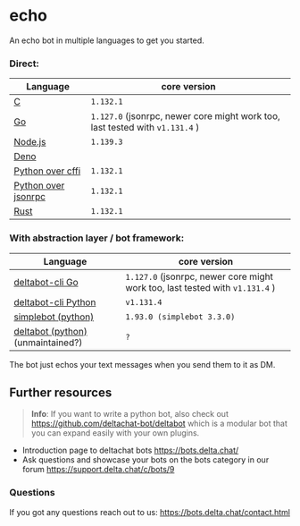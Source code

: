 # echo

An echo bot in multiple languages to get you started.

### Direct:

| Language                                                          | core version                                                                 |
| ----------------------------------------------------------------- | ---------------------------------------------------------------------------- |
| [C](./c)                                                          | `1.132.1`                                                                    |
| [Go](./go)                                                        | `1.127.0` (jsonrpc, newer core might work too, last tested with `v1.131.4` ) |
| [Node.js](./nodejs_stdio_jsonrpc)                                 | `1.139.3`                                                                    |
| [Deno](./deno)                                                    |                                                                              |
| [Python over cffi](./python_cffi)                                 | `1.132.1`                                                                    |
| [Python over jsonrpc](./python_jsonrpc)                           | `1.132.1`                                                                    |
| [Rust](./rust)                                                    | `1.132.1`                                                                    |

### With abstraction layer / bot framework:

| Language                                                      | core version                                                                 |
| ------------------------------------------------------------- | ---------------------------------------------------------------------------- |
| [deltabot-cli Go](./go_deltabot_cli)                          | `1.127.0` (jsonrpc, newer core might work too, last tested with `v1.131.4` ) |
| [deltabot-cli Python](./python_deltabot_cli)                  | `v1.131.4`                                                                   |
| [simplebot (python)](./python_simplebot_plugin)               | `1.93.0 (simplebot 3.3.0)`                                                   |
| [deltabot (python)](./python_deltabot_plugin) (unmaintained?) | `?`                                                                          |

The bot just echos your text messages when you send them to it as DM.

## Further resources

> **Info**: If you want to write a python bot, also check out https://github.com/deltachat-bot/deltabot which is a modular bot that you can expand easily with your own plugins.

- Introduction page to deltachat bots https://bots.delta.chat/
- Ask questions and showcase your bots on the bots category in our forum https://support.delta.chat/c/bots/9

### Questions

If you got any questions reach out to us: https://bots.delta.chat/contact.html
